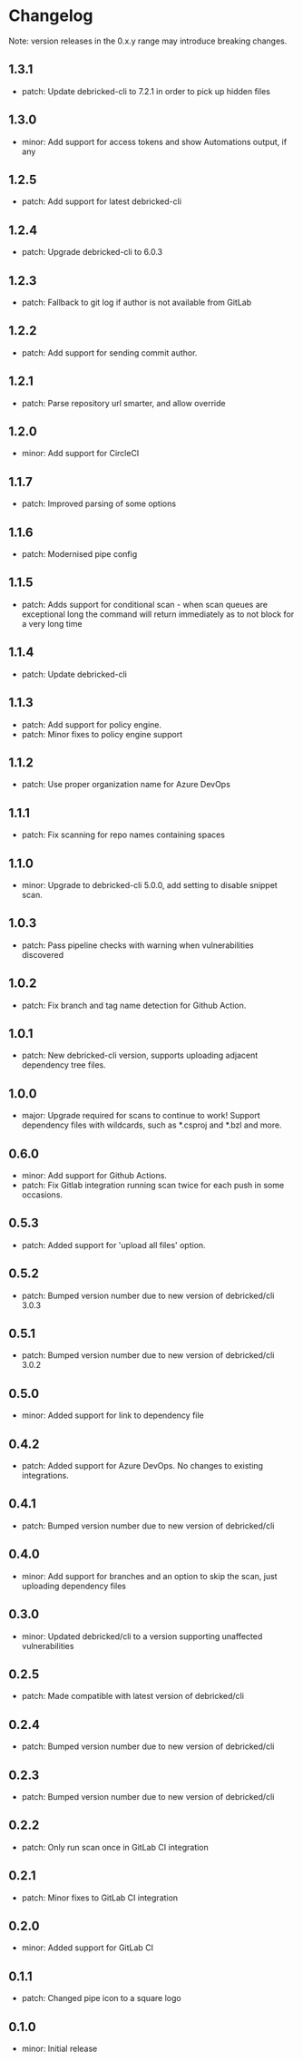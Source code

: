 # Changelog
Note: version releases in the 0.x.y range may introduce breaking changes.

## 1.3.1

- patch: Update debricked-cli to 7.2.1 in order to pick up hidden files

## 1.3.0

- minor: Add support for access tokens and show Automations output, if any

## 1.2.5

- patch: Add support for latest debricked-cli

## 1.2.4

- patch: Upgrade debricked-cli to 6.0.3

## 1.2.3

- patch: Fallback to git log if author is not available from GitLab

## 1.2.2

- patch: Add support for sending commit author.

## 1.2.1

- patch: Parse repository url smarter, and allow override

## 1.2.0

- minor: Add support for CircleCI

## 1.1.7

- patch: Improved parsing of some options

## 1.1.6

- patch: Modernised pipe config

## 1.1.5

- patch: Adds support for conditional scan - when scan queues are exceptional long the command will return immediately as to not block for a very long time

## 1.1.4

- patch: Update debricked-cli

## 1.1.3

- patch: Add support for policy engine.
- patch: Minor fixes to policy engine support

## 1.1.2

- patch: Use proper organization name for Azure DevOps

## 1.1.1

- patch: Fix scanning for repo names containing spaces

## 1.1.0

- minor: Upgrade to debricked-cli 5.0.0, add setting to disable snippet scan.

## 1.0.3

- patch: Pass pipeline checks with warning when vulnerabilities discovered

## 1.0.2

- patch: Fix branch and tag name detection for Github Action.

## 1.0.1

- patch: New debricked-cli version, supports uploading adjacent dependency tree files.

## 1.0.0

- major: Upgrade required for scans to continue to work! Support dependency files with wildcards, such as *.csproj and *.bzl and more.

## 0.6.0

- minor: Add support for Github Actions.
- patch: Fix Gitlab integration running scan twice for each push in some occasions.

## 0.5.3

- patch: Added support for 'upload all files' option.

## 0.5.2

- patch: Bumped version number due to new version of debricked/cli 3.0.3

## 0.5.1

- patch: Bumped version number due to new version of debricked/cli 3.0.2

## 0.5.0

- minor: Added support for link to dependency file

## 0.4.2

- patch: Added support for Azure DevOps. No changes to existing integrations.

## 0.4.1

- patch: Bumped version number due to new version of debricked/cli

## 0.4.0

- minor: Add support for branches and an option to skip the scan, just uploading dependency files

## 0.3.0

- minor: Updated debricked/cli to a version supporting unaffected vulnerabilities

## 0.2.5

- patch: Made compatible with latest version of debricked/cli

## 0.2.4

- patch: Bumped version number due to new version of debricked/cli

## 0.2.3

- patch: Bumped version number due to new version of debricked/cli

## 0.2.2

- patch: Only run scan once in GitLab CI integration

## 0.2.1

- patch: Minor fixes to GitLab CI integration

## 0.2.0

- minor: Added support for GitLab CI

## 0.1.1

- patch: Changed pipe icon to a square logo

## 0.1.0

- minor: Initial release
